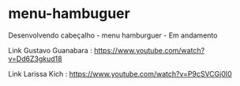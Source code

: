 # menu-hambuguer
Desenvolvendo cabeçalho - menu hamburguer - Em andamento

Link Gustavo Guanabara : https://www.youtube.com/watch?v=Dd6Z3gkud18

Link Larissa Kich : https://www.youtube.com/watch?v=P9cSVCGj0I0
